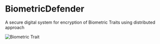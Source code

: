 # BiometricDefender
A secure digital system for encryption of Biometric Traits using distributed approach

![Biometric Trait](C:\Users\Atharwa\Desktop\Biometric.jpg?raw=true "Title")
